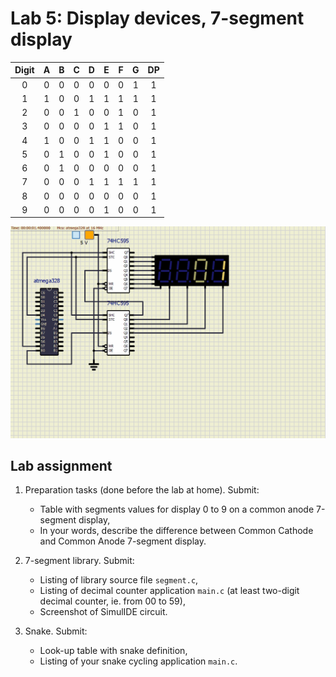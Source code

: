 # Lab 5: Display devices, 7-segment display

   | **Digit** | **A** | **B** | **C** | **D** | **E** | **F** | **G** | **DP** |
   | :-: | :-: | :-: | :-: | :-: | :-: | :-: | :-: | :-: |
   | 0 | 0 | 0 | 0 | 0 | 0 | 0 | 1 | 1 |
   | 1 | 1 | 0 | 0 | 1 | 1 | 1 | 1 | 1 |
   | 2 | 0 | 0 | 1 | 0 | 0 | 1 | 0 | 1 |
   | 3 | 0 | 0 | 0 | 0 | 1 | 1 | 0 | 1 |
   | 4 | 1 | 0 | 0 | 1 | 1 | 0 | 0 | 1 |
   | 5 | 0 | 1 | 0 | 0 | 1 | 0 | 0 | 1 |
   | 6 | 0 | 1 | 0 | 0 | 0 | 0 | 0 | 1 |
   | 7 | 0 | 0 | 0 | 1 | 1 | 1 | 1 | 1 |
   | 8 | 0 | 0 | 0 | 0 | 0 | 0 | 0 | 1 |
   | 9 | 0 | 0 | 0 | 0 | 1 | 0 | 0 | 1 |


![05-seg](../../Images/05-segment.gif)

## Lab assignment

1. Preparation tasks (done before the lab at home). Submit:
    * Table with segments values for display 0 to 9 on a common anode 7-segment display,
    * In your words, describe the difference between Common Cathode and Common Anode 7-segment display.

2. 7-segment library. Submit:
    * Listing of library source file `segment.c`,
    * Listing of decimal counter application `main.c` (at least two-digit decimal counter, ie. from 00 to 59),
    * Screenshot of SimulIDE circuit.

3. Snake. Submit:
    * Look-up table with snake definition,
    * Listing of your snake cycling application `main.c`.
